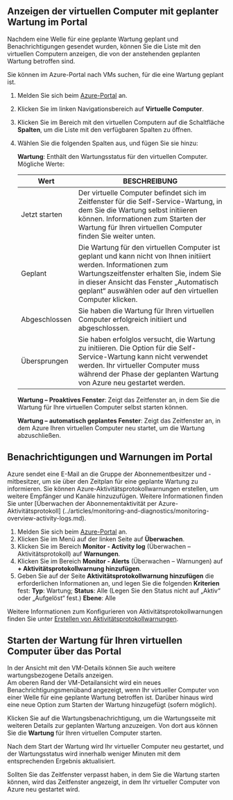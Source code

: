 
## <a name="view-vms-scheduled-for-maintenance-in-the-portal"></a>Anzeigen der virtuellen Computer mit geplanter Wartung im Portal

Nachdem eine Welle für eine geplante Wartung geplant und Benachrichtigungen gesendet wurden, können Sie die Liste mit den virtuellen Computern anzeigen, die von der anstehenden geplanten Wartung betroffen sind. 

Sie können im Azure-Portal nach VMs suchen, für die eine Wartung geplant ist.

1. Melden Sie sich beim [Azure-Portal](https://portal.azure.com) an.

2. Klicken Sie im linken Navigationsbereich auf **Virtuelle Computer**.

3. Klicken Sie im Bereich mit den virtuellen Computern auf die Schaltfläche **Spalten**, um die Liste mit den verfügbaren Spalten zu öffnen.

4. Wählen Sie die folgenden Spalten aus, und fügen Sie sie hinzu:

   **Wartung**: Enthält den Wartungsstatus für den virtuellen Computer. Mögliche Werte:
      
      | Wert | BESCHREIBUNG |
      |-------|-------------|
      | Jetzt starten | Der virtuelle Computer befindet sich im Zeitfenster für die Self-Service-Wartung, in dem Sie die Wartung selbst initiieren können. Informationen zum Starten der Wartung für Ihren virtuellen Computer finden Sie weiter unten. | 
      | Geplant | Die Wartung für den virtuellen Computer ist geplant und kann nicht von Ihnen initiiert werden. Informationen zum Wartungszeitfenster erhalten Sie, indem Sie in dieser Ansicht das Fenster „Automatisch geplant“ auswählen oder auf den virtuellen Computer klicken. | 
      | Abgeschlossen | Sie haben die Wartung für Ihren virtuellen Computer erfolgreich initiiert und abgeschlossen. | 
      | Übersprungen| Sie haben erfolglos versucht, die Wartung zu initiieren. Die Option für die Self-Service-Wartung kann nicht verwendet werden. Ihr virtueller Computer muss während der Phase der geplanten Wartung von Azure neu gestartet werden. | 

   **Wartung – Proaktives Fenster**: Zeigt das Zeitfenster an, in dem Sie die Wartung für Ihre virtuellen Computer selbst starten können.
   
   **Wartung – automatisch geplantes Fenster**: Zeigt das Zeitfenster an, in dem Azure Ihren virtuellen Computer neu startet, um die Wartung abzuschließen. 




## <a name="notification-and-alerts-in-the-portal"></a>Benachrichtigungen und Warnungen im Portal

Azure sendet eine E-Mail an die Gruppe der Abonnementbesitzer und -mitbesitzer, um sie über den Zeitplan für eine geplante Wartung zu informieren. Sie können Azure-Aktivitätsprotokollwarnungen erstellen, um weitere Empfänger und Kanäle hinzuzufügen. Weitere Informationen finden Sie unter [Überwachen der Abonnementaktivität per Azure-Aktivitätsprotokoll] (../articles/monitoring-and-diagnostics/monitoring-overview-activity-logs.md).

1. Melden Sie sich beim [Azure-Portal](https://portal.azure.com) an.
2. Klicken Sie im Menü auf der linken Seite auf **Überwachen**. 
3. Klicken Sie im Bereich **Monitor - Activity log** (Überwachen – Aktivitätsprotokoll) auf **Warnungen**.
4. Klicken Sie im Bereich **Monitor - Alerts** (Überwachen – Warnungen) auf **+ Aktivitätsprotokollwarnung hinzufügen**.
5. Geben Sie auf der Seite **Aktivitätsprotokollwarnung hinzufügen** die erforderlichen Informationen an, und legen Sie die folgenden **Kriterien** fest: **Typ**: Wartung; **Status**: Alle (Legen Sie den Status nicht auf „Aktiv“ oder „Aufgelöst“ fest.) **Ebene**: Alle
    
Weitere Informationen zum Konfigurieren von Aktivitätsprotokollwarnungen finden Sie unter [Erstellen von Aktivitätsprotokollwarnungen](../articles/monitoring-and-diagnostics/monitoring-activity-log-alerts.md).
    
    
## <a name="start-maintenance-on-your-vm-from-the-portal"></a>Starten der Wartung für Ihren virtuellen Computer über das Portal

In der Ansicht mit den VM-Details können Sie auch weitere wartungsbezogene Details anzeigen.  
Am oberen Rand der VM-Detailansicht wird ein neues Benachrichtigungsmenüband angezeigt, wenn Ihr virtueller Computer von einer Welle für eine geplante Wartung betroffen ist. Darüber hinaus wird eine neue Option zum Starten der Wartung hinzugefügt (sofern möglich). 


Klicken Sie auf die Wartungsbenachrichtigung, um die Wartungsseite mit weiteren Details zur geplanten Wartung anzuzeigen. Von dort aus können Sie die **Wartung** für Ihren virtuellen Computer starten.

Nach dem Start der Wartung wird Ihr virtueller Computer neu gestartet, und der Wartungsstatus wird innerhalb weniger Minuten mit dem entsprechenden Ergebnis aktualisiert.

Sollten Sie das Zeitfenster verpasst haben, in dem Sie die Wartung starten können, wird das Zeitfenster angezeigt, in dem Ihr virtueller Computer von Azure neu gestartet wird. 
